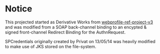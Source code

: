 # Notice
This projected started as Derivative Works from [webprofile-ref-project-v3](https://bitbucket.org/srasmusson/webprofile-ref-project-v3)
and was modified from a SOAP back-channel binding to an encypted & signed front-channel Redirect Binding for the AuthnRequest.

SPCredentials originally created by Privat on 13/05/14 was heavily modified to make use of JKS stored on the file-system. 
